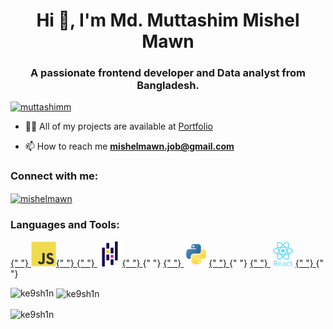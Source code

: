 <h1 align="center">Hi 👋, I'm Md. Muttashim Mishel Mawn</h1>
<h3 align="center">A passionate frontend developer and Data analyst from Bangladesh.</h3>

<p align="left"> <a href="https://twitter.com/muttashimm" target="blank"><img src="https://img.shields.io/twitter/follow/muttashimm?logo=twitter&style=for-the-badge" alt="muttashimm" /></a> </p>

- 👨‍💻 All of my projects are available at [Portfolio](https://my-portfolio-brown-iota.vercel.app/)

- 📫 How to reach me **mishelmawn.job@gmail.com**

<h3 align="left">Connect with me:</h3>
<p align="left">
<a href="https://linkedin.com/in/mishelmawn" target="blank"><img align="center" src="https://raw.githubusercontent.com/rahuldkjain/github-profile-readme-generator/master/src/images/icons/Social/linked-in-alt.svg" alt="mishelmawn" height="30" width="40" /></a>

<h3 align="left">Languages and Tools:</h3>
<p align="left">
				<a
					href="https://developer.mozilla.org/en-US/docs/Web/JavaScript"
					target="_blank"
					rel="noreferrer"
				>
					{" "}
					<img
						src="https://raw.githubusercontent.com/devicons/devicon/master/icons/javascript/javascript-original.svg"
						alt="javascript"
						width="40"
						height="40"
					/>{" "}
				</a>
				<a href="https://pandas.pydata.org/" target="_blank" rel="noreferrer">
					{" "}
					<img
						src="https://raw.githubusercontent.com/devicons/devicon/2ae2a900d2f041da66e950e4d48052658d850630/icons/pandas/pandas-original.svg"
						alt="pandas"
						width="40"
						height="40"
					/>{" "}
				</a>{" "}
				<a href="https://www.python.org" target="_blank" rel="noreferrer">
					{" "}
					<img
						src="https://raw.githubusercontent.com/devicons/devicon/master/icons/python/python-original.svg"
						alt="python"
						width="40"
						height="40"
					/>{" "}
				</a>{" "}
				<a href="https://reactjs.org/" target="_blank" rel="noreferrer">
					{" "}
					<img
						src="https://raw.githubusercontent.com/devicons/devicon/master/icons/react/react-original-wordmark.svg"
						alt="react"
						width="40"
						height="40"
					/>{" "}
				</a>{" "}
			</p>

<p><img align="left" src="https://github-readme-stats.vercel.app/api/top-langs?username=ke9sh1n&show_icons=true&locale=en&layout=compact" alt="ke9sh1n" /></p>

<p>&nbsp;<img align="center" src="https://github-readme-stats.vercel.app/api?username=ke9sh1n&show_icons=true&locale=en" alt="ke9sh1n" /></p>

<p><img align="center" src="https://github-readme-streak-stats.herokuapp.com/?user=ke9sh1n&" alt="ke9sh1n" /></p>
